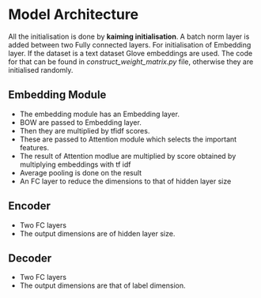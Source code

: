 # Model Architecture

All the initialisation is done by __kaiming initialisation__. A batch norm layer is added between two Fully connected layers. For initialisation of Embedding layer. If the dataset is a text dataset Glove embeddings are used. The code for that can be found in _construct_weight_matrix.py_ file, otherwise they are initialised randomly.

## Embedding Module

- The embedding module has an Embedding layer.
- BOW are passed to Embedding layer.
- Then they are multiplied by tfidf scores.
- These are passed to Attention module which selects the important features.
- The result of Attention modlue are multiplied by score obtained by multiplying embeddings with tf idf
- Average pooling is done on the result
- An FC layer to reduce the dimensions to that of hidden layer size

## Encoder

- Two FC layers
- The output dimensions are of hidden layer size.

## Decoder

- Two FC layers
- The output dimensions are that of label dimension.